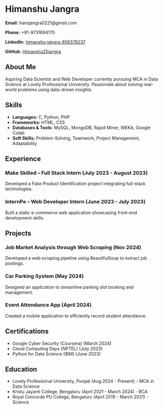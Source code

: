 <!DOCTYPE html>
<html lang="en">
<!-- <head>
    <meta charset="UTF-8">
    <meta name="viewport" content="width=device-width, initial-scale=1.0">
    <title>Himanshu Jangra - Resume</title>
    <style>
        body {
            font-family: Arial, sans-serif;
            margin: 40px;
            padding: 20px;
            background-color: #f4f4f4;
        }
        .container {
            max-width: 800px;
            background: white;
            padding: 20px;
            border-radius: 10px;
            box-shadow: 0px 0px 10px rgba(0, 0, 0, 0.1);
        }
        h1, h2, h3 {
            color: #333;
        }
        ul {
            list-style-type: none;
            padding: 0;
        }
        li {
            margin-bottom: 10px;
        }
    </style>
</head> -->
<body>
    <div class="container">
        <h1>Himanshu Jangra</h1>
        <p><strong>Email:</strong> hansjangra0221@gmail.com</p>
        <p><strong>Phone:</strong> +91-9731694170</p>
        <p><strong>LinkedIn:</strong> <a href="https://www.linkedin.com/in/himanshu-jangra25/">himanshu-jangra-856378237</a></p>
        <p><strong>GitHub:</strong> <a href="https://github.com/Himanshu25jangra/">Himanshu25jangra</a></p> 
        <h2>About Me</h2>
        <p>Aspiring Data Scientist and Web Developer currently pursuing MCA in Data Science at Lovely Professional University. Passionate about solving real-world problems using data-driven insights.</p>       
        <h2>Skills</h2>
        <ul>
            <li><strong>Languages:</strong> C, Python, PHP</li>
            <li><strong>Frameworks:</strong> HTML, CSS</li>
            <li><strong>Databases & Tools:</strong> MySQL, MongoDB, Rapid Miner, WEKA, Google Colab</li>
            <li><strong>Soft Skills:</strong> Problem-Solving, Teamwork, Project Management, Adaptability</li>
        </ul>  
        <h2>Experience</h2>
        <h3>Make Skilled – Full Stack Intern (July 2023 - August 2023)</h3>
        <p>Developed a Fake Product Identification project integrating full-stack technologies.</p>
        <h3>InternPe – Web Developer Intern (June 2023 - July 2023)</h3>
        <p>Built a static e-commerce web application showcasing front-end development skills.</p>
        <h2>Projects</h2>
        <h3>Job Market Analysis through Web Scraping (Nov 2024)</h3>
        <p>Developed a web scraping pipeline using BeautifulSoup to extract job postings.</p>
        <h3>Car Parking System (May 2024)</h3>
        <p>Designed an application to streamline parking slot booking and management.</p>
        <h3>Event Attendance App (April 2024)</h3>
        <p>Created a mobile application to efficiently record student attendance.</p>
        <h2>Certifications</h2>
        <ul>
            <li>Google Cyber Security (Coursera) (March 2024)</li>
            <li>Cloud Computing Days (NPTEL) (July 2023)</li>
            <li>Python for Data Science (IBM) (June 2023)</li>
        </ul>        
        <h2>Education</h2>
        <ul>
            <li>Lovely Professional University, Punjab (Aug 2024 - Present) - MCA in Data Science</li>
            <li>Kristu Jayanti College, Bengaluru (April 2021 - March 2024) - BCA</li>
            <li>Royal Concorde PU College, Bengaluru (April 2019 - March 2021) - Science</li>
        </ul>        
    </div>
</body>
</html>
